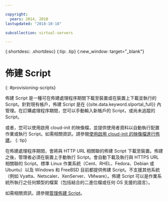 ```yaml
---

copyright:
  years: 2014, 2018
lastupdated: "2018-10-18"

subcollection: virtual-servers

---
```


{:shortdesc: .shortdesc}
{:tip: .tip}
{:new_window: target="_blank"}

# 佈建 Script
{: #provisioning-scripts}

佈建 Script 是一種可在佈建處理程序期間下載至裝置或在裝置上下載並執行的 Script。針對現有帳戶，佈建 Script 是在 {{site.data.keyword.slportal_full}} 內管理。在訂購處理程序期間，您可以手動輸入新帳戶的 Script，或尚未追蹤的 Script。

或者，您可以使用啟用 cloud-init 的映像檔，並提供使用者資料以自動執行配置作業或執行 Script。如需相關資訊，請參閱[使用啟用 cloud-init 的映像檔進行佈建](/docs/infrastructure/image-templates?topic=image-templates-provisioning-with-a-cloud-init-enabled-image#provisioning-with-a-cloud-init-enabled-image)。
{: tip}

在佈建處理程序期間，會將與 HTTP URL 相關聯的佈建 Script 下載至裝置。佈建之後，管理者必須在裝置上手動執行 Script。會自動下載及執行與 HTTPS URL 相關聯的 Script。標準 Linux 作業系統（Cent、RHEL、Fedora、Debian 或 Ubuntu）以及 Windows 和 FreeBSD 目前都提供佈建 Script。不支援其他系統（例如 Vyatta、Netscaler、XenServer、VMware）。佈建 Script 可以是作業系統所執行之任何類型的檔案（包括結合的二進位檔或任何 OS 支援的語言）。

如需相關資訊，請參閱[管理佈建 Script](/docs/vsi?topic=virtual-servers-managing-a-provisioning-script)。
